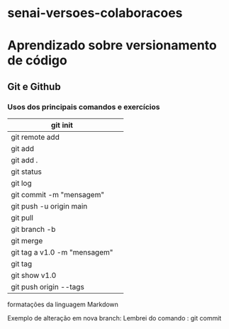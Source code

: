 # senai-versoes-colaboracoes

# Aprendizado sobre versionamento de código
## Git e Github
### Usos dos principais comandos e exercícios

| git init                      |                                 |
|-------------------------------|---------------------------------|
| git remote add           |                                 |
| git add                  |  |
| git add .                 |                     |
| git status               |                                 |
| git log                  |                                 |
| git commit -m "mensagem" |                                 |
| git push -u origin main  |                                 |
| git pull                 |                                 |
| git branch -b            |                                 |
| git merge                |                                 |
| git tag a v1.0 -m "mensagem"                          |                                 |
| git tag                          |                                 |
| git show v1.0                         |                                 |
| git push origin --tags


formatações da linguagem Markdown

Exemplo de alteração em nova branch:
Lembrei do comando : git commit



